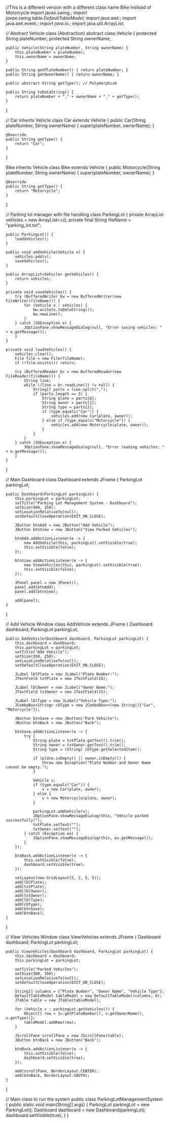 //This is a different version with a different class name Bike instead of Motorcycle
import javax.swing.*;
import javax.swing.table.DefaultTableModel;
import java.awt.*;
import java.awt.event.*;
import java.io.*;
import java.util.ArrayList;

// Abstract Vehicle class (Abstraction)
abstract class Vehicle {
    protected String plateNumber;
    protected String ownerName;

    public Vehicle(String plateNumber, String ownerName) {
        this.plateNumber = plateNumber;
        this.ownerName = ownerName;
    }

    public String getPlateNumber() { return plateNumber; }
    public String getOwnerName() { return ownerName; }

    public abstract String getType(); // Polymorphism

    public String toDataString() {
        return plateNumber + "," + ownerName + "," + getType();
    }
}

// Car inherits Vehicle
class Car extends Vehicle {
    public Car(String plateNumber, String ownerName) {
        super(plateNumber, ownerName);
    }

    @Override
    public String getType() {
        return "Car";
    }
}

Bike inherits Vehicle
class Bike extends Vehicle {
    public Motorcycle(String plateNumber, String ownerName) {
        super(plateNumber, ownerName);
    }

    @Override
    public String getType() {
        return "Motorcycle";
    }
}

// Parking lot manager with file handling
class ParkingLot {
    private ArrayList<Vehicle> vehicles = new ArrayList<>();
    private final String fileName = "parking_lot.txt";

    public ParkingLot() {
        loadVehicles();
    }

    public void addVehicle(Vehicle v) {
        vehicles.add(v);
        saveVehicles();
    }

    public ArrayList<Vehicle> getVehicles() {
        return vehicles;
    }

    private void saveVehicles() {
        try (BufferedWriter bw = new BufferedWriter(new FileWriter(fileName))) {
            for (Vehicle v : vehicles) {
                bw.write(v.toDataString());
                bw.newLine();
            }
        } catch (IOException e) {
            JOptionPane.showMessageDialog(null, "Error saving vehicles: " + e.getMessage());
        }
    }

    private void loadVehicles() {
        vehicles.clear();
        File file = new File(fileName);
        if (!file.exists()) return;

        try (BufferedReader br = new BufferedReader(new FileReader(fileName))) {
            String line;
            while ((line = br.readLine()) != null) {
                String[] parts = line.split(",");
                if (parts.length == 3) {
                    String plate = parts[0];
                    String owner = parts[1];
                    String type = parts[2];
                    if (type.equals("Car")) {
                        vehicles.add(new Car(plate, owner));
                    } else if (type.equals("Motorcycle")) {
                        vehicles.add(new Motorcycle(plate, owner));
                    }
                }
            }
        } catch (IOException e) {
            JOptionPane.showMessageDialog(null, "Error loading vehicles: " + e.getMessage());
        }
    }
}

// Main Dashboard
class Dashboard extends JFrame {
    ParkingLot parkingLot;

    public Dashboard(ParkingLot parkingLot) {
        this.parkingLot = parkingLot;
        setTitle("Parking Lot Management System - Dashboard");
        setSize(400, 250);
        setLocationRelativeTo(null);
        setDefaultCloseOperation(EXIT_ON_CLOSE);

        JButton btnAdd = new JButton("Add Vehicle");
        JButton btnView = new JButton("View Parked Vehicles");

        btnAdd.addActionListener(e -> {
            new AddVehicle(this, parkingLot).setVisible(true);
            this.setVisible(false);
        });

        btnView.addActionListener(e -> {
            new ViewVehicles(this, parkingLot).setVisible(true);
            this.setVisible(false);
        });

        JPanel panel = new JPanel();
        panel.add(btnAdd);
        panel.add(btnView);

        add(panel);
    }
}

// Add Vehicle Window
class AddVehicle extends JFrame {
    Dashboard dashboard;
    ParkingLot parkingLot;

    public AddVehicle(Dashboard dashboard, ParkingLot parkingLot) {
        this.dashboard = dashboard;
        this.parkingLot = parkingLot;
        setTitle("Add Vehicle");
        setSize(350, 250);
        setLocationRelativeTo(null);
        setDefaultCloseOperation(EXIT_ON_CLOSE);

        JLabel lblPlate = new JLabel("Plate Number:");
        JTextField txtPlate = new JTextField(15);

        JLabel lblOwner = new JLabel("Owner Name:");
        JTextField txtOwner = new JTextField(15);

        JLabel lblType = new JLabel("Vehicle Type:");
        JComboBox<String> cbType = new JComboBox<>(new String[]{"Car", "Motorcycle"});

        JButton btnSave = new JButton("Park Vehicle");
        JButton btnBack = new JButton("Back");

        btnSave.addActionListener(e -> {
            try {
                String plate = txtPlate.getText().trim();
                String owner = txtOwner.getText().trim();
                String type = (String) cbType.getSelectedItem();

                if (plate.isEmpty() || owner.isEmpty()) {
                    throw new Exception("Plate Number and Owner Name cannot be empty.");
                }

                Vehicle v;
                if (type.equals("Car")) {
                    v = new Car(plate, owner);
                } else {
                    v = new Motorcycle(plate, owner);
                }

                parkingLot.addVehicle(v);
                JOptionPane.showMessageDialog(this, "Vehicle parked successfully!");
                txtPlate.setText("");
                txtOwner.setText("");
            } catch (Exception ex) {
                JOptionPane.showMessageDialog(this, ex.getMessage());
            }
        });

        btnBack.addActionListener(e -> {
            this.setVisible(false);
            dashboard.setVisible(true);
        });

        setLayout(new GridLayout(5, 2, 5, 5));
        add(lblPlate);
        add(txtPlate);
        add(lblOwner);
        add(txtOwner);
        add(lblType);
        add(cbType);
        add(btnSave);
        add(btnBack);
    }
}

// View Vehicles Window
class ViewVehicles extends JFrame {
    Dashboard dashboard;
    ParkingLot parkingLot;

    public ViewVehicles(Dashboard dashboard, ParkingLot parkingLot) {
        this.dashboard = dashboard;
        this.parkingLot = parkingLot;

        setTitle("Parked Vehicles");
        setSize(500, 350);
        setLocationRelativeTo(null);
        setDefaultCloseOperation(EXIT_ON_CLOSE);

        String[] columns = {"Plate Number", "Owner Name", "Vehicle Type"};
        DefaultTableModel tableModel = new DefaultTableModel(columns, 0);
        JTable table = new JTable(tableModel);

        for (Vehicle v : parkingLot.getVehicles()) {
            Object[] row = {v.getPlateNumber(), v.getOwnerName(), v.getType()};
            tableModel.addRow(row);
        }

        JScrollPane scrollPane = new JScrollPane(table);
        JButton btnBack = new JButton("Back");

        btnBack.addActionListener(e -> {
            this.setVisible(false);
            dashboard.setVisible(true);
        });

        add(scrollPane, BorderLayout.CENTER);
        add(btnBack, BorderLayout.SOUTH);
    }
}

// Main class to run the system
public class ParkingLotManagementSystem {
    public static void main(String[] args) {
        ParkingLot parkingLot = new ParkingLot();
        Dashboard dashboard = new Dashboard(parkingLot);
        dashboard.setVisible(true);
    }
}
